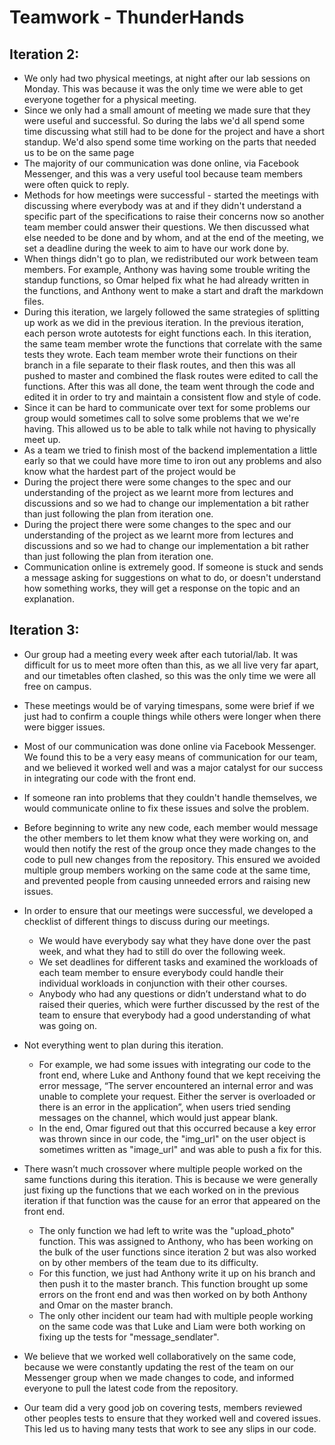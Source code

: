# Teamwork - ThunderHands

## Iteration 2:

* We only had two physical meetings, at night after our lab sessions on Monday. This was because it was the only time we were able to get everyone together for a physical meeting.
* Since we only had a small amount of meeting we made sure that they were useful and successful. So during the labs we'd all spend some time discussing what still had to be done for the project and have a short standup. We'd also spend some time working on the parts that needed us to be on the same page
* The majority of our communication was done online, via Facebook Messenger, and this was a very useful tool because team members were often quick to reply.
* Methods for how meetings were successful - started the meetings with discussing where everybody was at and if they didn't understand a specific part of the specifications to raise their concerns now so another team member could answer their questions. We then discussed what else needed to be done and by whom, and at the end of the meeting, we set a deadline during the week to aim to have our work done by.
* When things didn't go to plan, we redistributed our work between team members. For example, Anthony was having some trouble writing the standup functions, so Omar helped fix what he had already written in the functions, and Anthony went to make a start and draft the markdown files.
* During this iteration, we largely followed the same strategies of splitting up work as we did in the previous iteration. In the previous iteration, each person wrote autotests for eight functions each. In this iteration, the same team member wrote the functions that correlate with the same tests they wrote. Each team member wrote their functions on their branch in a file separate to their flask routes, and then this was all pushed to master and combined the flask routes were edited to call the functions. After this was all done, the team went through the code and edited it in order to try and maintain a consistent flow and style of code.
* Since it can be hard to communicate over text for some problems our group would sometimes call to solve some problems that we we're having. This allowed us to be able to talk while not having to physically meet up.
* As a team we tried to finish most of the backend implementation a little early so that we could have more time to iron out any problems and also know what the hardest part of the project would be
* During the project there were some changes to the spec and our understanding of the project as we learnt more from lectures and discussions and so we had to change our implementation a bit rather than just following the plan from iteration one.
* During the project there were some changes to the spec and our understanding of the project as we learnt more from lectures and discussions and so we had to change our implementation a bit rather than just following the plan from iteration one.
* Communication online is extremely good. If someone is stuck and sends a message asking for suggestions on what to do, or doesn't understand how something works, they will get a response on the topic and an explanation.



## Iteration 3:

* Our group had a meeting every week after each tutorial/lab. It was difficult for us to meet more often than this, as we all live very far apart, and our timetables often clashed, so this was the only time we were all free on campus.
* These meetings would be of varying timespans, some were brief if we just had to confirm a couple things while others were longer when there were bigger issues. 
* Most of our communication was done online via Facebook Messenger. We found this to be a very easy means of communication for our team, and we believed it worked well and was a major catalyst for our success in integrating our code with the front end.
* If someone ran into problems that they couldn't handle themselves, we would communicate online to fix these issues and solve the problem.
* Before beginning to write any new code, each member would message the other members to let them know what they were working on, and would then notify the rest of the group once they made changes to the code to pull new changes from the repository. This ensured we avoided multiple group members working on the same code at the same time, and prevented people from causing unneeded errors and raising new issues.
* In order to ensure that our meetings were successful, we developed a checklist of different things to discuss during our meetings.
    * We would have everybody say what they have done over the past week, and what they had to still do over the following week.
    * We set deadlines for different tasks and examined the workloads of each team member to ensure everybody could handle their individual workloads in conjunction with their other courses.
    * Anybody who had any questions or didn’t understand what to do raised their queries, which were further discussed by the rest of the team to ensure that everybody had a good understanding of what was going on.
* Not everything went to plan during this iteration.
    * For example, we had some issues with integrating our code to the front end, where Luke and Anthony found that we kept receiving the error message, “The server encountered an internal error and was unable to complete your request. Either the server is overloaded or there is an error in the application”, when users tried sending messages on the channel, which would just appear blank.
    * In the end, Omar figured out that this occurred because a key error was thrown since in our code, the "img_url" on the user object is sometimes written as "image_url" and was able to push a fix for this.
* There wasn’t much crossover where multiple people worked on the same functions during this iteration. This is because we were generally just fixing up the functions that we each worked on in the previous iteration if that function was the cause for an error that appeared on the front end.
    * The only function we had left to write was the "upload_photo" function. This was assigned to Anthony, who has been working on the bulk of the user functions since iteration 2 but was also worked on by other members of the team due to its difficulty.
    * For this function, we just had Anthony write it up on his branch and then push it to the master branch. This function brought up some errors on the front end and was then worked on by both Anthony and Omar on the master branch.
    * The only other incident our team had with multiple people working on the same code was that Luke and Liam were both working on fixing up the tests for "message_sendlater".
* We believe that we worked well collaboratively on the same code, because we were constantly updating the rest of the team on our Messenger group when we made changes to code, and informed everyone to pull the latest code from the repository.

* Our team did a very good job on covering tests, members reviewed other peoples tests to ensure that they worked well and covered issues. This led us to having many tests that work to see any slips in our code.
